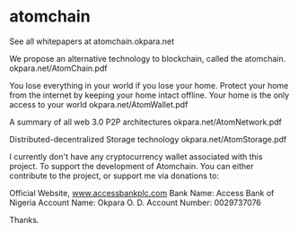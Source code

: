 # atomchain

See all whitepapers at 
atomchain.okpara.net

We propose an alternative technology to blockchain, called the atomchain. 
okpara.net/AtomChain.pdf

You lose everything in your world if you lose your home.
Protect your home from the internet by keeping your home intact offline.
Your home is the only access to your world
okpara.net/AtomWallet.pdf

A summary of all web 3.0 P2P architectures
okpara.net/AtomNetwork.pdf

Distributed-decentralized Storage technology
okpara.net/AtomStorage.pdf

I currently don't have any cryptocurrency wallet associated with this project.
To support the development of Atomchain. 
You can either contribute to the project, or 
support me via donations to: 

Official Website, www.accessbankplc.com
Bank Name: Access Bank of Nigeria
Account Name: Okpara O. D.
Account Number: 0029737076

Thanks.
